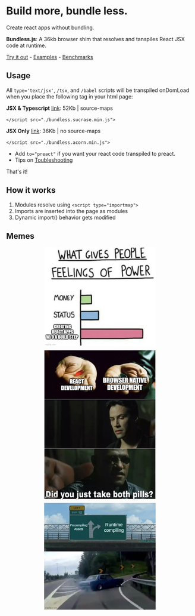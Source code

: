 # Build more, bundle less. 

Create react apps without bundling.

**Bundless.js**: A 36kb browser shim that resolves and tanspiles React JSX code at runtime. 

[Try it out](https://bundless.dev/examples/playground.html) - [Examples](https://bundless.dev/examples/index.html) - [Benchmarks](https://bundless.dev/benchmarks/index.html)

## Usage  

All `type='text/jsx'`, `/tsx`, and `/babel` scripts will be transpiled onDomLoad when you place the following tag in your html page:

<strong>JSX & Typescript</strong> <a href="/dist/bundless.sucrase.min.js" target="_blank">link</a>: 52Kb | source-maps 



```
</script src="./bundless.sucrase.min.js"> 
``` 

<strong>JSX Only</strong> <a href="/dist/bundless.acorn.min.js" target="_blank">link</a>: 36Kb | no source-maps
```
</script src="./bundless.acorn.min.js"> 
``` 

- Add `to="preact"` if you want your react code transpiled to preact.
- Tips on [Toubleshooting](http://localhost:3000/troubleshooting.html)

That's it! 
 
 

## How it works

1. Modules resolve using `<script type="importmap">`
1. Imports are inserted into the page as modules
2. Dynamic import() behavior gets modified 

## Memes

<div style="display: flex; flex-wrap: wrap; gap: 10px; justify-content: center;">
    <img src="/memes/meme_what_gives_peope_feelings_of_power.jpg" style="width:300px;" /> 
    <img src="/memes/meme_did_you_just_take_both_pills.jpeg" style="width:300px;" />
    <img src="/memes/meme_left_exit_12_off_ramp.jpg" style="width:300px;" />  
</div>